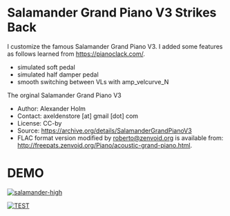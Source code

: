 # Salamander Grand Piano V3 Strikes Back
I customize the famous Salamander Grand Piano V3. I added some features as follows learned from https://pianoclack.com/.
- simulated soft pedal
- simulated half damper pedal
- smooth switching between VLs with amp_velcurve_N

The orginal Salamander Grand Piano V3
- Author: Alexander Holm
- Contact: axeldenstore [at] gmail [dot] com
- License: CC-by
- Source: https://archive.org/details/SalamanderGrandPianoV3  
- FLAC format version modified by roberto@zenvoid.org is available from: http://freepats.zenvoid.org/Piano/acoustic-grand-piano.html.

# DEMO

[![salamander-high](https://github.com/0eq00/SalamanderStrikesBack/assets/90118026/b0f386be-81e3-47aa-8d2c-be5e90d8ee7f)](https://vimeo.com/892538372?share=copy)

[![TEST](https://i.vimeocdn.com/video/1765725861-fac9a490c035d1445c2d95eda3e5c1e611259c8b6b4221416a51070c958ec334-d_236x133)](https://vimeo.com/892538372?share=copy)
